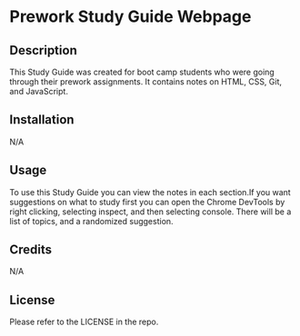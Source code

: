 # Prework Study Guide Webpage

## Description

This Study Guide was created for boot camp students who were going through their prework assignments. It contains notes on HTML, CSS, Git, and JavaScript. 

## Installation

N/A

## Usage
To use this Study Guide you can view the notes in each section.If you want suggestions on what to study first you can open the Chrome DevTools by right clicking, selecting inspect, and then selecting console. There will be a list of topics, and a randomized suggestion. 

## Credits
N/A

## License

Please refer to the LICENSE in the repo.


